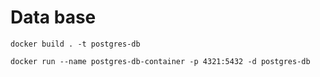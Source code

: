 # Data base
```
docker build . -t postgres-db
```

```docker run --name postgres-db-container -p 4321:5432 -d postgres-db```